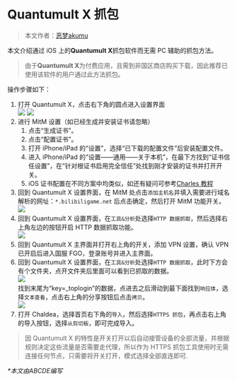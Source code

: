 # Quantumult X 抓包

> 本文作者：[恶梦akumu](https://weibo.com/akumu/)

本文介绍通过 iOS 上的**Quantumult X**抓包软件而无需 PC 辅助的抓包方法。

> 由于**Quantumult X**为付费应用，且需到非国区商店购买下载，因此推荐已使用该软件的用户通过此方法抓包。

操作步骤如下：

1. 打开 Quantumult X，点击右下角的圆点进入设置界面  
   ![](https://s3.bmp.ovh/imgs/2022/04/04/a51cee4d92a018ce.png)
   ![](https://s3.bmp.ovh/imgs/2022/04/04/d9196c9323abb5ad.png)
2. 进行 MitM 设置（如已经生成并安装证书请忽略）
   1. 点击“生成证书”。
   2. 点击“配置证书”。
   3. 打开 iPhone/iPad 的“设置”，选择“已下载的配置文件”后安装配置文件。
   4. 进入 iPhone/iPad 的“设置——通用——关于本机”，在最下方找到“证书信任设置”，在“针对根证书启用完全信任”处找到刚才安装的证书并打开开关。
   5. iOS 证书配置在不同方案中均类似，如还有疑问可参考[Charles 教程](./charles.md#iOS手机证书)
3. 回到 Quantumult X 设置界面，在 MitM 处点击`添加主机名`并填入需要进行域名解析的网址：`*.bilibiligame.net` 后点击确定，然后打开 MitM 功能开关。  
   ![](https://s3.bmp.ovh/imgs/2022/04/04/85968e0d765a4cfc.png)
4. 回到 Quantumult X 设置界面，在`工具&分析`处选择`HTTP 数据抓取`，然后选择右上角左边的按钮开启 HTTP 数据抓取功能。  
   ![](https://s3.bmp.ovh/imgs/2022/04/04/f024f31e6eb0bbd5.png)
5. 回到 Quantumult X 主界面并打开右上角的开关，添加 VPN 设置，确认 VPN 已开启后进入国服 FGO，登录账号并进入主界面。
6. 回到 Quantumult X 设置界面，在`工具&分析`处选择`HTTP 数据抓取`，此时下方会有个文件夹，点开文件夹后里面可以看到已抓取的数据。  
   ![](https://s3.bmp.ovh/imgs/2022/04/04/e0dea411bc342254.png)  
    找到末尾为“key=_toplogin”的数据，点进去之后滑动到最下面找到`响应体`，选择`文本查看`，点击右上角的分享按钮后点击`拷贝`。  
    ![](https://s3.bmp.ovh/imgs/2022/04/04/4232d14f31a709f1.png)
7. 打开 Chaldea，选择首页右下角的`导入`，然后选择`HTTPS 抓包`，再点击右上角的导入按钮，选择`从剪切板`，即可完成导入。

> 因 Quantumult X 的特性是开关打开以后自动接管设备的全部流量，并根据规则决定这些流量是否需要走代理，所以作为 HTTPS 抓包工具使用时无需连接任何节点，只需要将开关打开，模式选择全部直连即可.

_*本文由ABCDE编写_